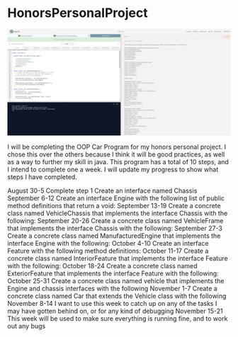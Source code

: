 # HonorsPersonalProject

![Proof of passing Repl.it Car Test](CarTestPassed.JPG)

I will be completing the OOP Car Program for my honors personal project. I chose this over the others because I think it will be good practices, as well as a way to further my skill in java. This program has a total of 10 steps, and I intend to complete one a week. I will update my progress to show what steps I have completed.



August 30-5 Complete step 1 Create an interface named Chassis
September 6-12 Create an interface Engine with the following list of public method definitions that return a void:
September 13-19 Create a concrete class named VehicleChassis that implements the interface Chassis with the following:
September 20-26 Create a concrete class named VehicleFrame that implements the interface Chassis with the following:
September 27-3 Create a concrete class named ManufacturedEngine that implements the interface Engine with the following:
October 4-10 Create an interface Feature with the following method definitions:
October 11-17 Create a concrete class named InteriorFeature that implements the interface Feature with the following:
October 18-24 Create a concrete class named ExteriorFeature that implements the interface Feature with the following: 
October 25-31  Create a concrete class named vehicle that implements the Engine and chassis interfaces with the following
November 1-7 Create a concrete class named Car that extends the Vehicle class with the following
November 8-14 I want to use this week to catch up on any of the tasks I may have gotten behind on, or for any kind of debugging
November 15-21 This week will be used to make sure everything is running fine, and to work out any bugs
